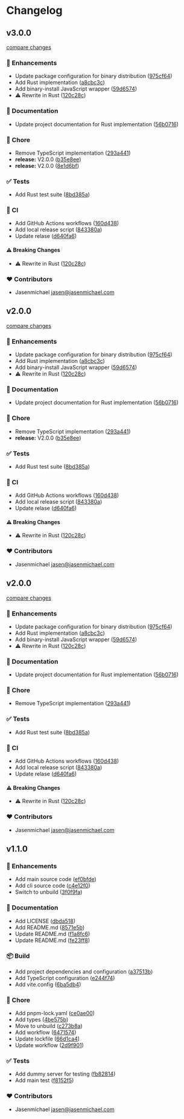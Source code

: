 # Changelog


## v3.0.0

[compare changes](https://github.com/jasenmichael/port-claim/compare/v1.7.30...v3.0.0)

### 🚀 Enhancements

- Update package configuration for binary distribution ([975cf64](https://github.com/jasenmichael/port-claim/commit/975cf64))
- Add Rust implementation ([a8cbc3c](https://github.com/jasenmichael/port-claim/commit/a8cbc3c))
- Add binary-install JavaScript wrapper ([59d6574](https://github.com/jasenmichael/port-claim/commit/59d6574))
- ⚠️  Rewrite in Rust ([120c28c](https://github.com/jasenmichael/port-claim/commit/120c28c))

### 📖 Documentation

- Update project documentation for Rust implementation ([56b0716](https://github.com/jasenmichael/port-claim/commit/56b0716))

### 🏡 Chore

- Remove TypeScript implementation ([293a441](https://github.com/jasenmichael/port-claim/commit/293a441))
- **release:** V2.0.0 ([b35e8ee](https://github.com/jasenmichael/port-claim/commit/b35e8ee))
- **release:** V2.0.0 ([8e1d6bf](https://github.com/jasenmichael/port-claim/commit/8e1d6bf))

### ✅ Tests

- Add Rust test suite ([8bd385a](https://github.com/jasenmichael/port-claim/commit/8bd385a))

### 🤖 CI

- Add GitHub Actions workflows ([160d438](https://github.com/jasenmichael/port-claim/commit/160d438))
- Add local release script ([843380a](https://github.com/jasenmichael/port-claim/commit/843380a))
- Update relase ([d640fa6](https://github.com/jasenmichael/port-claim/commit/d640fa6))

#### ⚠️ Breaking Changes

- ⚠️  Rewrite in Rust ([120c28c](https://github.com/jasenmichael/port-claim/commit/120c28c))

### ❤️ Contributors

- Jasenmichael <jasen@jasenmichael.com>

## v2.0.0

[compare changes](https://github.com/jasenmichael/port-claim/compare/v1.7.30...v2.0.0)

### 🚀 Enhancements

- Update package configuration for binary distribution ([975cf64](https://github.com/jasenmichael/port-claim/commit/975cf64))
- Add Rust implementation ([a8cbc3c](https://github.com/jasenmichael/port-claim/commit/a8cbc3c))
- Add binary-install JavaScript wrapper ([59d6574](https://github.com/jasenmichael/port-claim/commit/59d6574))
- ⚠️  Rewrite in Rust ([120c28c](https://github.com/jasenmichael/port-claim/commit/120c28c))

### 📖 Documentation

- Update project documentation for Rust implementation ([56b0716](https://github.com/jasenmichael/port-claim/commit/56b0716))

### 🏡 Chore

- Remove TypeScript implementation ([293a441](https://github.com/jasenmichael/port-claim/commit/293a441))
- **release:** V2.0.0 ([b35e8ee](https://github.com/jasenmichael/port-claim/commit/b35e8ee))

### ✅ Tests

- Add Rust test suite ([8bd385a](https://github.com/jasenmichael/port-claim/commit/8bd385a))

### 🤖 CI

- Add GitHub Actions workflows ([160d438](https://github.com/jasenmichael/port-claim/commit/160d438))
- Add local release script ([843380a](https://github.com/jasenmichael/port-claim/commit/843380a))
- Update relase ([d640fa6](https://github.com/jasenmichael/port-claim/commit/d640fa6))

#### ⚠️ Breaking Changes

- ⚠️  Rewrite in Rust ([120c28c](https://github.com/jasenmichael/port-claim/commit/120c28c))

### ❤️ Contributors

- Jasenmichael <jasen@jasenmichael.com>

## v2.0.0

[compare changes](https://github.com/jasenmichael/port-claim/compare/v1.7.30...v2.0.0)

### 🚀 Enhancements

- Update package configuration for binary distribution ([975cf64](https://github.com/jasenmichael/port-claim/commit/975cf64))
- Add Rust implementation ([a8cbc3c](https://github.com/jasenmichael/port-claim/commit/a8cbc3c))
- Add binary-install JavaScript wrapper ([59d6574](https://github.com/jasenmichael/port-claim/commit/59d6574))
- ⚠️  Rewrite in Rust ([120c28c](https://github.com/jasenmichael/port-claim/commit/120c28c))

### 📖 Documentation

- Update project documentation for Rust implementation ([56b0716](https://github.com/jasenmichael/port-claim/commit/56b0716))

### 🏡 Chore

- Remove TypeScript implementation ([293a441](https://github.com/jasenmichael/port-claim/commit/293a441))

### ✅ Tests

- Add Rust test suite ([8bd385a](https://github.com/jasenmichael/port-claim/commit/8bd385a))

### 🤖 CI

- Add GitHub Actions workflows ([160d438](https://github.com/jasenmichael/port-claim/commit/160d438))
- Add local release script ([843380a](https://github.com/jasenmichael/port-claim/commit/843380a))
- Update relase ([d640fa6](https://github.com/jasenmichael/port-claim/commit/d640fa6))

#### ⚠️ Breaking Changes

- ⚠️  Rewrite in Rust ([120c28c](https://github.com/jasenmichael/port-claim/commit/120c28c))

### ❤️ Contributors

- Jasenmichael <jasen@jasenmichael.com>

## v1.1.0


### 🚀 Enhancements

- Add main source code ([ef0bfde](https://github.com/jasenmichael/port-claim/commit/ef0bfde))
- Add cli source code ([c4e12f0](https://github.com/jasenmichael/port-claim/commit/c4e12f0))
- Switch to unbuild ([3f0f9fa](https://github.com/jasenmichael/port-claim/commit/3f0f9fa))

### 📖 Documentation

- Add LICENSE ([dbda518](https://github.com/jasenmichael/port-claim/commit/dbda518))
- Add README.md ([8571e5b](https://github.com/jasenmichael/port-claim/commit/8571e5b))
- Update README.md ([f1a8fc6](https://github.com/jasenmichael/port-claim/commit/f1a8fc6))
- Update README.md ([fe23ff8](https://github.com/jasenmichael/port-claim/commit/fe23ff8))

### 📦 Build

- Add project dependencies and configuration ([a37513b](https://github.com/jasenmichael/port-claim/commit/a37513b))
- Add TypeScript configuration ([e244f74](https://github.com/jasenmichael/port-claim/commit/e244f74))
- Add vite.config ([6ba5db4](https://github.com/jasenmichael/port-claim/commit/6ba5db4))

### 🏡 Chore

- Add pnpm-lock.yaml ([ce0ae00](https://github.com/jasenmichael/port-claim/commit/ce0ae00))
- Add types ([4be575b](https://github.com/jasenmichael/port-claim/commit/4be575b))
- Move to unbuild ([c273b8a](https://github.com/jasenmichael/port-claim/commit/c273b8a))
- Add workflow ([6471574](https://github.com/jasenmichael/port-claim/commit/6471574))
- Update lockfile ([66d1ca4](https://github.com/jasenmichael/port-claim/commit/66d1ca4))
- Update workflow ([2d9f901](https://github.com/jasenmichael/port-claim/commit/2d9f901))

### ✅ Tests

- Add dummy server for testing ([fb82814](https://github.com/jasenmichael/port-claim/commit/fb82814))
- Add main test ([f8152f5](https://github.com/jasenmichael/port-claim/commit/f8152f5))

### ❤️ Contributors

- Jasenmichael <jasen@jasenmichael.com>

